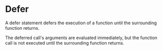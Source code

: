 # Defer


A defer statement defers the execution of a function until the surrounding
function returns.

The deferred call's arguments are evaluated immediately, but the function call
is not executed until the surrounding function returns.

